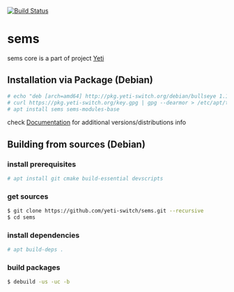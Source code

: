[![Build Status](https://github.com/yeti-switch/sems/actions/workflows/build.yml/badge.svg)](https://github.com/yeti-switch/sems/actions/workflows/build.yml)
# sems

sems core is a part of project [Yeti]

## Installation via Package (Debian)
```sh
# echo "deb [arch=amd64] http://pkg.yeti-switch.org/debian/bullseye 1.12 main" > /etc/apt/sources.list.d/yeti.list
# curl https://pkg.yeti-switch.org/key.gpg | gpg --dearmor > /etc/apt/trusted.gpg.d/pkg.yeti-switch.org.gpg
# apt install sems sems-modules-base
```
check [Documentation] for additional versions/distributions info

## Building from sources (Debian)

### install prerequisites
```sh
# apt install git cmake build-essential devscripts
```

### get sources
```sh
$ git clone https://github.com/yeti-switch/sems.git --recursive
$ cd sems
```

### install dependencies
```sh
# apt build-deps .
```

### build packages
```sh
$ debuild -us -uc -b
```

[Yeti]:https://yeti-switch.org/
[Documentation]:https://yeti-switch.org/docs/en/
